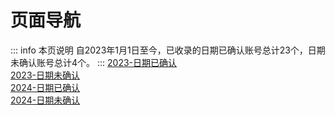 # 页面导航
::: info 本页说明
自2023年1月1日至今，已收录的日期已确认账号总计23个，日期未确认账号总计4个。
:::
[2023-日期已确认](/document/2023a.md)  
[2023-日期未确认](/document/2023b.md)  
[2024-日期已确认](/document/2024a.md)  
[2024-日期未确认](/document/2024b.md)  